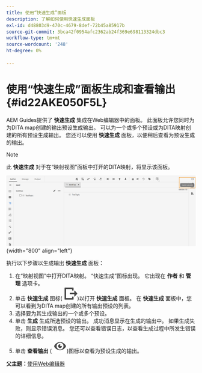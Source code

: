 ```yaml
---
title: 使用“快速生成”面板
description: 了解如何使用快速生成面板
exl-id: d48803d9-470c-4679-8def-72b45a85917b
source-git-commit: 3bca42f0954afc2362ab24f369e698113324dbc3
workflow-type: tm+mt
source-wordcount: '248'
ht-degree: 0%

---
```


# 使用“快速生成”面板生成和查看输出 {#id22AKE050F5L}

AEM Guides提供了 **快速生成** 集成在Web编辑器中的面板。 此面板允许您同时为为DITA map创建的输出预设生成输出。 可以为一个或多个预设或为DITA映射创建的所有预设生成输出。 您还可以使用 **快速生成** 面板，以便稍后查看为预设生成的输出。

>[!NOTE]
>
> 此 **快速生成** 对于在“映射视图”面板中打开的DITA映射，将显示该面板。

![](images/quick-generate-map-view.png){width="800" align="left"}

执行以下步骤以生成输出 **快速生成** 面板：

1. 在“映射视图”中打开DITA映射。 “快速生成”图标出现。 它出现在 **作者** 和 **管理** 选项卡。
1. 单击 **快速生成** 图标\( ![](images/quick-generate-icon.svg)\)以打开 **快速生成** 面板。 在 **快速生成** 面板中，您可以看到为DITA map创建的所有输出预设的列表。
1. 选择要为其生成输出的一个或多个预设。
1. 单击 **生成** 生成所选预设的输出。 成功消息显示在生成的输出中。 如果生成失败，则显示错误消息。 您还可以查看错误日志，以查看生成过程中所发生错误的详细信息。
1. 单击 **查看输出** \( ![](images/view-output-icon.svg)\)图标以查看为预设生成的输出。

**父主题：**[&#x200B;使用Web编辑器](web-editor.md)
